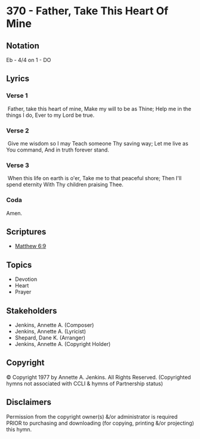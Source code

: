 # 370 - Father, Take This Heart Of Mine

## Notation

Eb - 4/4 on 1 - DO

## Lyrics

### Verse 1

 Father,  take this heart of mine, Make my will to be as Thine; Help me in the things I do, Ever to my Lord be true.

### Verse 2

 Give me wisdom so  I may Teach someone Thy saving way; Let me live as You command, And in truth forever stand.

### Verse 3

 When this life on earth  is o'er, Take me to that peaceful shore; Then I'll spend eternity With Thy children praising Thee. 

### Coda

Amen. 


## Scriptures

- [Matthew 6:9](https://www.biblegateway.com/passage/?search=Matthew%206%3A9)

## Topics

- Devotion
- Heart
- Prayer

## Stakeholders

- Jenkins, Annette A. (Composer)
- Jenkins, Annette A. (Lyricist)
- Shepard, Dane K. (Arranger)
- Jenkins, Annette A. (Copyright Holder)

## Copyright

© Copyright 1977 by Annette A. Jenkins. All Rights Reserved.
(Copyrighted hymns not associated with CCLI & hymns of Partnership status)

## Disclaimers

Permission from the copyright owner(s) &/or administrator is required PRIOR to purchasing and downloading (for copying, printing &/or projecting) this hymn.

